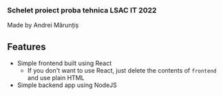 ### Schelet proiect proba tehnica LSAC IT 2022

Made by Andrei Mărunțiș

## Features

- Simple frontend built using React
    - If you don't want to use React, just delete the contents of `frontend` and use plain HTML
- Simple backend app using NodeJS